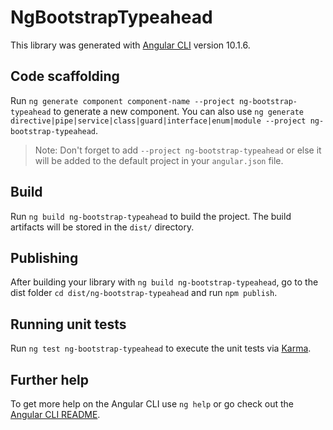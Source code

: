 # NgBootstrapTypeahead

This library was generated with [Angular CLI](https://github.com/angular/angular-cli) version 10.1.6.

## Code scaffolding

Run `ng generate component component-name --project ng-bootstrap-typeahead` to generate a new component. You can also use `ng generate directive|pipe|service|class|guard|interface|enum|module --project ng-bootstrap-typeahead`.
> Note: Don't forget to add `--project ng-bootstrap-typeahead` or else it will be added to the default project in your `angular.json` file. 

## Build

Run `ng build ng-bootstrap-typeahead` to build the project. The build artifacts will be stored in the `dist/` directory.

## Publishing

After building your library with `ng build ng-bootstrap-typeahead`, go to the dist folder `cd dist/ng-bootstrap-typeahead` and run `npm publish`.

## Running unit tests

Run `ng test ng-bootstrap-typeahead` to execute the unit tests via [Karma](https://karma-runner.github.io).

## Further help

To get more help on the Angular CLI use `ng help` or go check out the [Angular CLI README](https://github.com/angular/angular-cli/blob/master/README.md).
